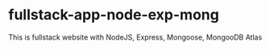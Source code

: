 # fullstack-app-node-exp-mong
This is fullstack website with NodeJS, Express, Mongoose, MongooDB Atlas
